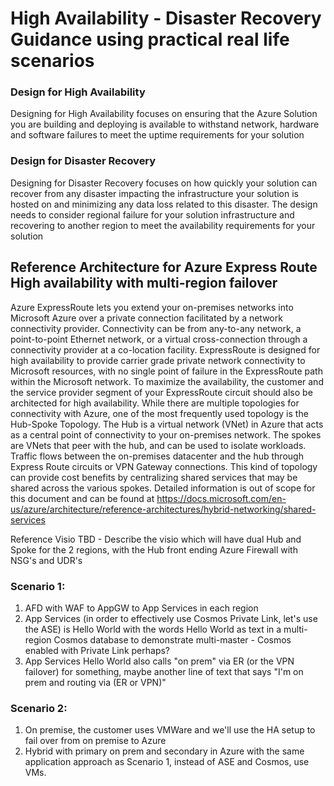 # High Availability - Disaster Recovery Guidance using practical real life scenarios
### Design for High Availability
Designing for High Availability focuses on ensuring that the Azure Solution you are building and deploying is available to withstand network, hardware and software failures to meet the uptime requirements for your solution
### Design for Disaster Recovery
Designing for Disaster Recovery focuses on how quickly your solution can recover from any disaster impacting the infrastructure your solution is hosted on and minimizing any data loss related to this disaster. The design needs to consider regional failure for your solution infrastructure and recovering to another region to meet the availability requirements for your solution
## Reference Architecture for Azure Express Route High availability with multi-region failover
Azure ExpressRoute lets you extend your on-premises networks into Microsoft Azure over a private connection facilitated by a network connectivity provider. Connectivity can be from any-to-any network, a point-to-point Ethernet network, or a virtual cross-connection through a connectivity provider at a co-location facility. ExpressRoute is designed for high availability to provide carrier grade private network connectivity to Microsoft resources, with no single point of failure in the ExpressRoute path within the Microsoft network. To maximize the availability, the customer and the service provider segment of your ExpressRoute circuit should also be architected for high availability. While there are multiple topologies for connectivity with Azure, one of the most frequently used topology is the Hub-Spoke Topology. The Hub is a virtual network (VNet) in Azure that acts as a central point of connectivity to your on-premises network. The spokes are VNets that peer with the hub, and can be used to isolate workloads. Traffic flows between the on-premises datacenter and the hub through Express Route circuits or VPN Gateway connections. This kind of topology can provide cost benefits by centralizing shared services that may be shared across the various spokes. Detailed information is out of scope for this document and can be found at https://docs.microsoft.com/en-us/azure/architecture/reference-architectures/hybrid-networking/shared-services

Reference Visio TBD - Describe the visio which will have dual Hub and Spoke for the 2 regions, with the Hub front ending Azure Firewall with NSG's and UDR's
### Scenario 1:
1. AFD with WAF to AppGW to App Services in each region
2. App Services (in order to effectively use Cosmos Private Link, let's use the ASE) is Hello World with the words Hello World as text in a multi-region Cosmos database to demonstrate multi-master - Cosmos enabled with Private Link perhaps?
3. App Services Hello World also calls "on prem" via ER (or the VPN failover) for something, maybe another line of text that says "I'm on prem and routing via (ER or VPN)"
### Scenario 2:
1. On premise, the customer uses VMWare and we'll use the HA setup to fail over from on premise to Azure
2. Hybrid with primary on prem and secondary in Azure with the same application approach as Scenario 1, instead of ASE and Cosmos, use VMs.
